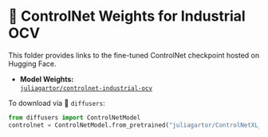 # 🧠 ControlNet Weights for Industrial OCV

This folder provides links to the fine-tuned ControlNet checkpoint hosted on Hugging Face.

- **Model Weights:**  
  [`juliagartor/controlnet-industrial-ocv`](https://huggingface.co/juliagartor/ControlNetXL_LaserCode)

To download via 🤗 `diffusers`:
```python
from diffusers import ControlNetModel
controlnet = ControlNetModel.from_pretrained("juliagartor/ControlNetXL_LaserCode", torch_dtype=torch.float16)
